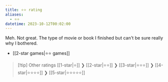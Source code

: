 ```yaml
---
title: ⭐️⭐️ rating
aliases:
  - ⭐️⭐️
datetime: 2023-10-12T00:02:00
---
```

 Meh. Not great. The type of movie or book I finished but can't be sure really why I bothered. 

- [[2-star games|⭐️⭐️ games]]

> [!tip] Other ratings
> [[1-star|⭐️]] ❯ [[2-star|⭐️⭐️]] ❯ [[3-star|⭐️⭐️⭐️]] ❯ [[4-star|⭐️⭐️⭐️⭐️]] ❯ [[5-star|⭐️⭐️⭐️⭐️⭐️]]
